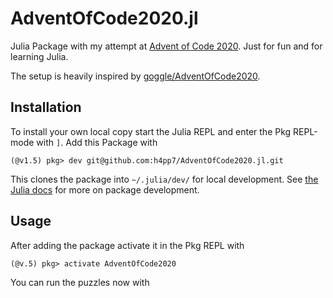 # AdventOfCode2020.jl

Julia Package with my attempt at [Advent of Code 2020](https://adventofcode.com/2020/).
Just for fun and for learning Julia.

The setup is heavily inspired by [goggle/AdventOfCode2020](https://github.com/goggle/AdventOfCode2020.jl).

## Installation
To install your own local copy 
start the Julia REPL and enter the Pkg REPL-mode with `]`.
Add this Package with

`(@v1.5) pkg> dev git@github.com:h4pp7/AdventOfCode2020.jl.git`

This clones the package into `~/.julia/dev/` for local development.
See [the Julia docs](https://julialang.github.io/Pkg.jl/v1.1/managing-packages/#Developing-packages-1) for more on package development.

## Usage
After adding the package activate it in the Pkg REPL with

`(@v.5) pkg> activate AdventOfCode2020`

You can run the puzzles now with 
